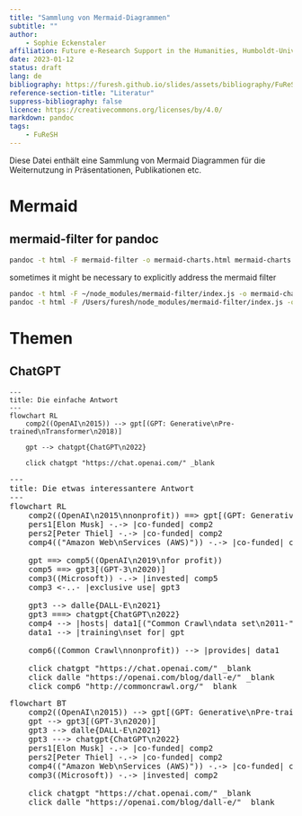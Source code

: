 ```yaml
---
title: "Sammlung von Mermaid-Diagrammen"
subtitle: ""
author:
    - Sophie Eckenstaler 
affiliation: Future e-Research Support in the Humanities, Humboldt-Universität zu Berlin
date: 2023-01-12 
status: draft
lang: de
bibliography: https://furesh.github.io/slides/assets/bibliography/FuReSH.csl.json
reference-section-title: "Literatur"
suppress-bibliography: false
licence: https://creativecommons.org/licenses/by/4.0/
markdown: pandoc
tags:
    - FuReSH
---
```


<script type="module">
  import mermaid from 'https://cdn.jsdelivr.net/npm/mermaid@9/dist/mermaid.esm.min.mjs';
  mermaid.initialize({ startOnLoad: true });
</script>

Diese Datei enthält eine Sammlung von Mermaid Diagrammen für die Weiternutzung in Präsentationen, Publikationen etc.

# Mermaid
## mermaid-filter for pandoc

```bash
pandoc -t html -F mermaid-filter -o mermaid-charts.html mermaid-charts.md
```

sometimes it might be necessary to explicitly address the mermaid filter

```zsh
pandoc -t html -F ~/node_modules/mermaid-filter/index.js -o mermaid-charts.html mermaid-charts.md
pandoc -t html -F /Users/furesh/node_modules/mermaid-filter/index.js -o mermaid-charts.html mermaid-charts.md
```

# Themen
## ChatGPT



```{.mermaid format=svg}
---
title: Die einfache Antwort
---
flowchart RL
    comp2((OpenAI\n2015)) --> gpt[(GPT: Generative\nPre-trained\nTransformer\n2018)]

    gpt --> chatgpt{ChatGPT\n2022}

    click chatgpt "https://chat.openai.com/" _blank
```

<pre class="mermaid">
---
title: Die etwas interessantere Antwort
---
flowchart RL
    comp2((OpenAI\n2015\nnonprofit)) ==> gpt[(GPT: Generative\nPre-trained\nTransformer\n2018)]
    pers1[Elon Musk] -.-> |co-funded| comp2
    pers2[Peter Thiel] -.-> |co-funded| comp2
    comp4(("Amazon Web\nServices (AWS)")) -.-> |co-funded| comp2

    gpt ==> comp5((OpenAI\n2019\nfor profit))
    comp5 ==> gpt3[(GPT-3\n2020)]
    comp3((Microsoft)) -.-> |invested| comp5
    comp3 <-..- |exclusive use| gpt3

    gpt3 --> dalle{DALL-E\n2021}
    gpt3 ===> chatgpt{ChatGPT\n2022}
    comp4 --> |hosts| data1[("Common Crawl\ndata set\n2011-")]
    data1 --> |training\nset for| gpt

    comp6((Common Crawl\nnonprofit)) --> |provides| data1

    click chatgpt "https://chat.openai.com/" _blank
    click dalle "https://openai.com/blog/dall-e/" _blank
    click comp6 "http://commoncrawl.org/" _blank
</pre>

<pre class="mermaid">
flowchart BT
    comp2((OpenAI\n2015)) --> gpt[(GPT: Generative\nPre-trained\nTransformer\n2018)]
    gpt --> gpt3[(GPT-3\n2020)]
    gpt3 --> dalle{DALL-E\n2021}
    gpt3 ---> chatgpt{ChatGPT\n2022}
    pers1[Elon Musk] -.-> |co-funded| comp2
    pers2[Peter Thiel] -.-> |co-funded| comp2
    comp4(("Amazon Web\nServices (AWS)")) -.-> |co-funded| comp2
    comp3((Microsoft)) -.-> |invested| comp2

    click chatgpt "https://chat.openai.com/" _blank
    click dalle "https://openai.com/blog/dall-e/" _blank
</pre>